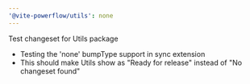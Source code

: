 ```yaml
---
'@vite-powerflow/utils': none
---
```


Test changeset for Utils package

- Testing the 'none' bumpType support in sync extension
- This should make Utils show as "Ready for release" instead of "No changeset found"
